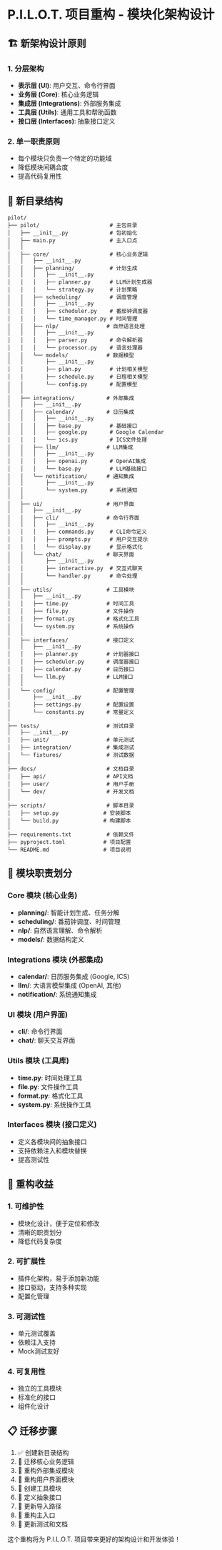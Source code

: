 # P.I.L.O.T. 项目重构 - 模块化架构设计

## 🏗️ 新架构设计原则

### 1. 分层架构
- **表示层 (UI)**: 用户交互、命令行界面
- **业务层 (Core)**: 核心业务逻辑
- **集成层 (Integrations)**: 外部服务集成
- **工具层 (Utils)**: 通用工具和帮助函数
- **接口层 (Interfaces)**: 抽象接口定义

### 2. 单一职责原则
- 每个模块只负责一个特定的功能域
- 降低模块间耦合度
- 提高代码复用性

## 📁 新目录结构

```
pilot/
├── pilot/                      # 主包目录
│   ├── __init__.py             # 包初始化
│   ├── main.py                 # 主入口点
│   │
│   ├── core/                   # 核心业务逻辑
│   │   ├── __init__.py
│   │   ├── planning/           # 计划生成
│   │   │   ├── __init__.py
│   │   │   ├── planner.py      # LLM计划生成器
│   │   │   └── strategy.py     # 计划策略
│   │   ├── scheduling/         # 调度管理
│   │   │   ├── __init__.py
│   │   │   ├── scheduler.py    # 番茄钟调度器
│   │   │   └── time_manager.py # 时间管理
│   │   ├── nlp/               # 自然语言处理
│   │   │   ├── __init__.py
│   │   │   ├── parser.py       # 命令解析器
│   │   │   └── processor.py    # 语言处理器
│   │   └── models/            # 数据模型
│   │       ├── __init__.py
│   │       ├── plan.py         # 计划相关模型
│   │       ├── schedule.py     # 日程相关模型
│   │       └── config.py       # 配置模型
│   │
│   ├── integrations/          # 外部集成
│   │   ├── __init__.py
│   │   ├── calendar/          # 日历集成
│   │   │   ├── __init__.py
│   │   │   ├── base.py         # 基础接口
│   │   │   ├── google.py       # Google Calendar
│   │   │   └── ics.py          # ICS文件处理
│   │   ├── llm/               # LLM集成
│   │   │   ├── __init__.py
│   │   │   ├── openai.py       # OpenAI集成
│   │   │   └── base.py         # LLM基础接口
│   │   └── notification/      # 通知集成
│   │       ├── __init__.py
│   │       └── system.py       # 系统通知
│   │
│   ├── ui/                    # 用户界面
│   │   ├── __init__.py
│   │   ├── cli/               # 命令行界面
│   │   │   ├── __init__.py
│   │   │   ├── commands.py     # CLI命令定义
│   │   │   ├── prompts.py      # 用户交互提示
│   │   │   └── display.py      # 显示格式化
│   │   └── chat/              # 聊天界面
│   │       ├── __init__.py
│   │       ├── interactive.py  # 交互式聊天
│   │       └── handler.py      # 命令处理
│   │
│   ├── utils/                 # 工具模块
│   │   ├── __init__.py
│   │   ├── time.py            # 时间工具
│   │   ├── file.py            # 文件操作
│   │   ├── format.py          # 格式化工具
│   │   └── system.py          # 系统操作
│   │
│   ├── interfaces/            # 接口定义
│   │   ├── __init__.py
│   │   ├── planner.py         # 计划器接口
│   │   ├── scheduler.py       # 调度器接口
│   │   ├── calendar.py        # 日历接口
│   │   └── llm.py             # LLM接口
│   │
│   └── config/                # 配置管理
│       ├── __init__.py
│       ├── settings.py        # 配置设置
│       └── constants.py       # 常量定义
│
├── tests/                     # 测试目录
│   ├── __init__.py
│   ├── unit/                  # 单元测试
│   ├── integration/           # 集成测试
│   └── fixtures/              # 测试数据
│
├── docs/                      # 文档目录
│   ├── api/                   # API文档
│   ├── user/                  # 用户手册
│   └── dev/                   # 开发文档
│
├── scripts/                   # 脚本目录
│   ├── setup.py              # 安装脚本
│   └── build.py              # 构建脚本
│
├── requirements.txt           # 依赖文件
├── pyproject.toml            # 项目配置
└── README.md                 # 项目说明
```

## 🎯 模块职责划分

### Core 模块 (核心业务)
- **planning/**: 智能计划生成、任务分解
- **scheduling/**: 番茄钟调度、时间管理
- **nlp/**: 自然语言理解、命令解析
- **models/**: 数据结构定义

### Integrations 模块 (外部集成)
- **calendar/**: 日历服务集成 (Google, ICS)
- **llm/**: 大语言模型集成 (OpenAI, 其他)
- **notification/**: 系统通知集成

### UI 模块 (用户界面)
- **cli/**: 命令行界面
- **chat/**: 聊天交互界面

### Utils 模块 (工具库)
- **time.py**: 时间处理工具
- **file.py**: 文件操作工具
- **format.py**: 格式化工具
- **system.py**: 系统操作工具

### Interfaces 模块 (接口定义)
- 定义各模块间的抽象接口
- 支持依赖注入和模块替换
- 提高测试性

## 🚀 重构收益

### 1. 可维护性
- 模块化设计，便于定位和修改
- 清晰的职责划分
- 降低代码复杂度

### 2. 可扩展性
- 插件化架构，易于添加新功能
- 接口驱动，支持多种实现
- 配置化管理

### 3. 可测试性
- 单元测试覆盖
- 依赖注入支持
- Mock测试友好

### 4. 可复用性
- 独立的工具模块
- 标准化的接口
- 组件化设计

## 📋 迁移步骤

1. ✅ 创建新目录结构
2. 🔄 迁移核心业务逻辑
3. 🔄 重构外部集成模块
4. 🔄 重构用户界面模块
5. 🔄 创建工具模块
6. 🔄 定义抽象接口
7. 🔄 更新导入路径
8. 🔄 重构主入口
9. 🔄 更新测试和文档

这个重构将为 P.I.L.O.T. 项目带来更好的架构设计和开发体验！
